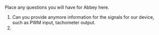 Place any questions you will have for Abbey here.
1. Can you provide anymore information for the signals for our device, such as PWM input, tachometer output.
2. 
